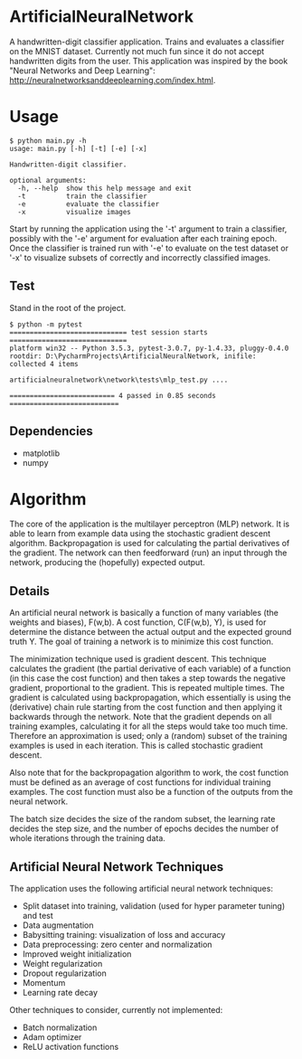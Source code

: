# ArtificialNeuralNetwork

A handwritten-digit classifier application. Trains and evaluates a classifier on the MNIST dataset. Currently not much
fun since it do not accept handwritten digits from the user. This application was inspired by the book "Neural Networks
and Deep Learning": http://neuralnetworksanddeeplearning.com/index.html.

# Usage

```
$ python main.py -h
usage: main.py [-h] [-t] [-e] [-x]

Handwritten-digit classifier.

optional arguments:
  -h, --help  show this help message and exit
  -t          train the classifier
  -e          evaluate the classifier
  -x          visualize images
```

Start by running the application using the '-t' argument to train a classifier, possibly with the '-e' argument for
evaluation after each training epoch. Once the classifier is trained run with '-e' to evaluate on the test dataset or
'-x' to visualize subsets of correctly and incorrectly classified images.

## Test

Stand in the root of the project.
```
$ python -m pytest
============================= test session starts =============================
platform win32 -- Python 3.5.3, pytest-3.0.7, py-1.4.33, pluggy-0.4.0
rootdir: D:\PycharmProjects\ArtificialNeuralNetwork, inifile:
collected 4 items

artificialneuralnetwork\network\tests\mlp_test.py ....

========================== 4 passed in 0.85 seconds ===========================
```

## Dependencies

* matplotlib
* numpy

# Algorithm

The core of the application is the multilayer perceptron (MLP) network. It is able to learn from example data using the
stochastic gradient descent algorithm. Backpropagation is used for calculating the partial derivatives of the gradient.
The network can then feedforward (run) an input through the network, producing the (hopefully) expected output.

## Details

An artificial neural network is basically a function of many variables (the weights and biases), F(w,b). A cost
function, C(F(w,b), Y), is used for determine the distance between the actual output and the expected ground truth Y.
The goal of training a network is to minimize this cost function.

The minimization technique used is gradient descent. This technique calculates the gradient (the partial derivative of
each variable) of a function (in this case the cost function) and then takes a step towards the negative gradient,
proportional to the gradient. This is repeated multiple times. The gradient is calculated using backpropagation, which
essentially is using the (derivative) chain rule starting from the cost function and then applying it backwards through
the network. Note that the gradient depends on all training examples, calculating it for all the steps would take too
much time. Therefore an approximation is used; only a (random) subset of the training examples is used in each
iteration. This is called stochastic gradient descent.

Also note that for the backpropagation algorithm to work, the cost function must be defined as an average of cost
functions for individual training examples. The cost function must also be a function of the outputs from the neural
network.

The batch size decides the size of the random subset, the learning rate decides the step size, and the number of epochs
decides the number of whole iterations through the training data.

## Artificial Neural Network Techniques

The application uses the following artificial neural network techniques:
 * Split dataset into training, validation (used for hyper parameter tuning) and test
 * Data augmentation
 * Babysitting training: visualization of loss and accuracy
 * Data preprocessing: zero center and normalization
 * Improved weight initialization
 * Weight regularization
 * Dropout regularization
 * Momentum
 * Learning rate decay

Other techniques to consider, currently not implemented:
 * Batch normalization
 * Adam optimizer
 * ReLU activation functions
